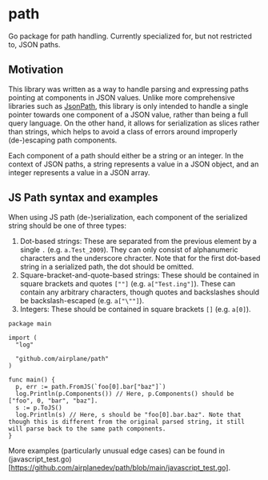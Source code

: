 # path
Go package for path handling. Currently specialized for, but not restricted to, JSON paths.

## Motivation

This library was written as a way to handle parsing and expressing paths pointing at components in JSON values. Unlike more comprehensive libraries such as [JsonPath](https://github.com/json-path/JsonPath), this library is only intended to handle a single pointer towards one component of a JSON value, rather than being a full query language. On the other hand, it allows for serialization as slices rather than strings, which helps to avoid a class of errors around improperly (de-)escaping path components. 

Each component of a path should either be a string or an integer. In the context of JSON paths, a string represents a value in a JSON object, and an integer represents a value in a JSON array.

## JS Path syntax and examples

When using JS path (de-)serialization, each component of the serialized string should be one of three types:

1. Dot-based strings: These are separated from the previous element by a single `.` (e.g. `a.Test_2009`). They can only consist of alphanumeric characters and the underscore chracter. Note that for the first dot-based string in a serialized path, the dot should be omitted.
2. Square-bracket-and-quote-based strings: These should be contained in square brackets and quotes `[""]` (e.g. `a["Test.ing"]`). These can contain any arbitrary characters, though quotes and backslashes should be backslash-escaped (e.g. `a["\""]`).
3. Integers: These should be contained in square brackets `[]` (e.g. `a[0]`).

```
package main

import (
  "log"

  "github.com/airplane/path"
)

func main() {
  p, err := path.FromJS(`foo[0].bar["baz"]`)
  log.Println(p.Components()) // Here, p.Components() should be ["foo", 0, "bar", "baz"].
  s := p.ToJS()
  log.Println(s) // Here, s should be "foo[0].bar.baz". Note that though this is different from the original parsed string, it still will parse back to the same path components.
}
```

More examples (particularly unusual edge cases) can be found in (javascript_test.go)[https://github.com/airplanedev/path/blob/main/javascript_test.go].
